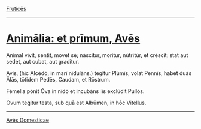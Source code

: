 [Fruticēs](../018-frutices.md)

---

# [Animālia: et prīmum, Avēs](https://www.archive.org/stream/cu31924032499455#page/n63/mode/1up)

Animal vīvit, sentit, movet sē; nāscitur, moritur, nūtrītūr, et crēscit; stat aut sedet, aut cubat, aut graditur.

Avis, (hīc Alcēdō, in marī nīdulāns.) tegitur Plūmīs, volat Pennīs, habet duās Ālās, tōtidem Pedēs, Caudam, et Rōstrum.

Fēmella pōnit Ōva in nīdō et incubāns iīs exclūdit Pullōs.

Ōvum tegitur testa, sub quā est Albūmen, in hōc Vitellus.

---

[Avēs Domesticae](../020-aves-domesticae.md)
